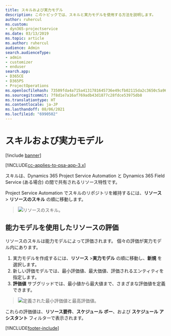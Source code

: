 ```yaml
---
title: スキルおよび実力モデル
description: このトピックでは、スキルと実力モデルを使用する方法を説明します。
author: ruhercul
ms.custom:
- dyn365-projectservice
ms.date: 03/13/2019
ms.topic: article
ms.author: ruhercul
audience: Admin
search.audienceType:
- admin
- customizer
- enduser
search.app:
- D365CE
- D365PS
- ProjectOperations
ms.openlocfilehash: 73509fda4a715a4131781645736e49cfb02115da2c3650c5a966e35360e7703f
ms.sourcegitcommit: 7f8d1e7a16af769adb43d1877c28fdce53975db8
ms.translationtype: HT
ms.contentlocale: ja-JP
ms.lasthandoff: 08/06/2021
ms.locfileid: "6990502"
---
```

# <a name="skills-and-proficiency-models"></a>スキルおよび実力モデル

[!include [banner](../includes/psa-now-project-operations.md)]

[!INCLUDE[cc-applies-to-psa-app-3.x](../includes/cc-applies-to-psa-app-3x.md)]

スキルは、Dynamics 365 Project Service Automation と Dynamics 365 Field Service (ある場合) の間で共有されるリソース特性です。 

Project Service Automation でスキルのリポジトリを維持するには、**リソース** \> **リソースのスキル** の順に移動します。 

> ![リソースのスキル。](media/Resource-Management-image84.png)

## <a name="use-proficiency-models-to-rate-resources"></a>能力モデルを使用したリソースの評価

リソースのスキルは能力モデルによって評価されます。 個々の評価が実力モデル内にあります。 

1. 実力モデルを作成するには、**リソース** \>**実力モデル** の順に移動し、**新規** を選択します。
2. 新しい評価モデルでは、最小評価値、最大価値、評価されるエンティティを指定します。
3. **評価値** サブグリッドでは、最小値から最大値まで、さまざまな評価値を定義できます。

> ![定義された最小評価値と最高評価値。](media/Resource-Management-image85.png)

これらの評価値は、**リソース要件**、**スケジュール ボー**、および **スケジュール アシスタント** フィルターで表示されます。


[!INCLUDE[footer-include](../includes/footer-banner.md)]